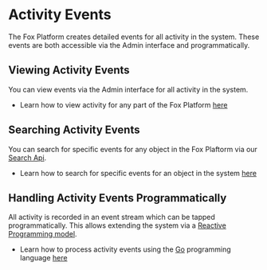 # Activity Events

The Fox Platform creates detailed events for all activity in the system. 
These events are both accessible via the Admin interface and programmatically. 

## Viewing Activity Events

You can view events via the Admin interface for all activity in the system.

- Learn how to view activity for any part of the Fox Platform [here](view-activity.md)

## Searching Activity Events

You can search for specific events for any object in the Fox Plaftorm via our [Search Api](../search/index.md).

- Learn how to search for specific events for an object in the system [here](search-activity.md)

## Handling Activity Events Programmatically

All activity is recorded in an event stream which can be tapped programmatically.
This allows extending the system via a [Reactive Programming model](https://en.wikipedia.org/wiki/Reactive_programming).

- Learn how to process activity events using the [Go](https://golang.org/) programming language [here](process-activity.md)


